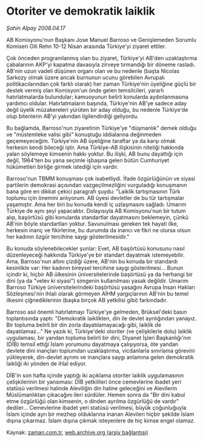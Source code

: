 # Otoriter ve demokratik laiklik

*Şahin Alpay 2008.04.17*

<tr><td class="metin" colspan="2" style="padding-top: 20px; padding-left: 5px; padding-right: 10px;">AB Komisyonu'nun Başkanı Jose Manuel Barroso ve Genişlemeden Sorumlu Komiseri Olli Rehn 10-12 Nisan arasında Türkiye'yi ziyaret ettiler.</td></tr><tr><td class="metin" colspan="2" style="padding-top: 20px; padding-left: 5px; padding-right: 10px;"><p>Çok önceden programlanmış olan bu ziyaret, Türkiye'yi AB'den uzaklaştırma çabalarının AKP'yi kapatma davasıyla zirveye tırmandığı bir döneme rasladı. AB'nin uzun vadeli düşünen organı olan ve bu nedenle (başta Nicolas Sarkozy olmak üzere ancak burnunun ucunu görebilen Avrupalı politikacılarından çok farklı olarak) her zaman Türkiye'nin üyeliğine güçlü bir destek vermiş olan Komisyon'un önde gelen temsilcileri, yararlı hatırlatmalarda bulundular; kamuoyunun belirli konularda aydınlanmasına yardımcı oldular. Hatırlatmaların başında, Türkiye'nin AB'ye sadece aday değil üyelik müzakereleri yürüten bir aday olduğu, bu nedenle Türkiye'de olup bitenlerin AB'yi yakından ilgilendirdiği geliyordu. 
<p> Bu bağlamda, Barroso'nun ziyaretinin Türkiye'ye "düşmanlık" demek olduğu ve "müstemleke valisi gibi" konuştuğu iddialarına değinmeden geçemeyeceğim. Türkiye'nin AB üyeliğine taraftar ya da karşı olmak herkesin kendi bileceği iştir. Ama Türkiye-AB ilişkisinin niteliği hakkında yalan söylemeye kimsenin hakkı yoktur. Bu ilişki, AB bunu dayattığı için değil, 1964'ten bu yana seçimle işbaşına gelen bütün Cumhuriyet hükümetleri birliğe girmek istediği için vardır. 
<p> Barroso'nun TBMM konuşması çok isabetliydi. İfade özgürlüğünün ve siyasi partilerin demokrasi açısından vazgeçilmezliğini vurguladığı konuşmanın bana göre en dikkat çekici paragrafı şuydu: "Laiklik tartışmasının Türk toplumu için önemini anlıyorum. AB üyesi devletler de bu tür tartışmalar yaşamıştır. Ama her biri bu konuda kendi iç uzlaşmasını sağladı. Umarım Türkiye de aynı şeyi yapacaktır. Dolayısıyla AB Komisyonu'nun bir tutum alıp, başörtüsü gibi konularda standartlar dayatmasını beklemeyin, çünkü AB'nin böyle standartları yoktur. Savunulması gereken tek hayati ilke, herkesin inanç ve fikirlerine, bu durumda da inancı ve fikri ne olursa olsun her kadının özgür tercihine saygı gösterilmesidir."
<p> Bu konuda söylenebilecekler şunlar: Evet, AB başörtüsü konusunu nasıl düzenleyeceği hakkında Türkiye'ye bir standart dayatmak istemeyebilir. Ama, Barroso'nun altını çizdiği üzere, AB'nin bu konuda bir standardı kesinlikle var: Her kadının bireysel tercihine saygı gösterilmesi... Bunun içindir ki, hiçbir AB ülkesinin üniversitelerinde başörtüsü ya da herhangi bir dini (ya da "velev ki siyasi") simgenin kullanılması yasak değildir. Umarım Barroso Türkiye üniversitelerindeki başörtüsü yasağını Avrupa İnsan Hakları Sözleşmesi'nin ihlali olarak görmeyen AİHM yargıçlarının AB'nin bu temel ilkesini çiğnediklerinin (başka birçok AB yetkilisi gibi) farkındadır. 
<p> Barroso asıl önemli hatırlatmayı Türkiye'ye gelmeden, Brüksel'deki basın toplantısında yaptı: "Demokratik laiklikten, din ile devlet ayrılığından yanayız. Bir topluma belirli bir din zorla dayatılamayacağı gibi, laiklik de dayatılamaz..." Ne yazık ki, Türkiye'deki otoriter (ve çelişkilerle dolu) laiklik uygulaması, bir yandan topluma belirli bir dini, Diyanet İşleri Başkanlığı'nın (DİB) temsil ettiği İslam yorumunu dayatmaya çalışıyorsa, öte yandan devlete dini inançları toplumdan uzaklaştırma, vicdanlarla sınırlama görevini yükleyerek, din-devlet ayrımı ve inançlara saygı anlamına gelen demokratik laikliği iki yönden de ihlal ediyor.
<p> DİB'in son hafta içinde yaptığı iki açıklama otoriter laiklik uygulamasının çelişkilerinin bir yansıması: DİB yetkilileri önce cemevlerine ibadet yeri statüsü verilmesi halinde Aleviliğin din haline geleceğini ve Alevilerin Müslümanlıktan çıkacağını ileri sürdüler. Hemen sonra da "Bir dini kabul etme özgürlüğü olan kimsenin, o dinden ayrılma özgürlüğü de vardır" dediler... Cemevlerine ibadet yeri statüsü verilmesi, büyük çoğunluğuyla İslam içinde ayrı bir mezhep olduklarına inanan Alevileri hiçbir şekilde İslam dışına çıkarmaz. İslam dışına çıkmak isteyenlere de hiç kimse engel olamaz.<br/></p></p></p></p></p></p></td></tr>

Kaynak: [zaman.com.tr](http://zaman.com.tr/yazar.do?yazino=677971), [web.archive.org (arşiv bağlantısı)](http://web.archive.org/web/20080804181137/http://www.zaman.com.tr:80/yazar.do?yazino=677971)
